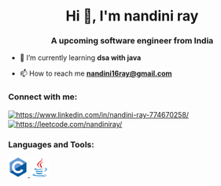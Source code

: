 <h1 align="center">Hi 👋, I'm nandini ray</h1>
<h3 align="center">A upcoming software engineer from India</h3>

- 🌱 I’m currently learning **dsa with java**

- 📫 How to reach me **nandini16ray@gmail.com**

<h3 align="left">Connect with me:</h3>
<p align="left">
<a href="https://www.linkedin.com/in/nandini-ray-774670258/" target="blank"><img align="center" src="https://raw.githubusercontent.com/rahuldkjain/github-profile-readme-generator/master/src/images/icons/Social/linked-in-alt.svg" alt="https://www.linkedin.com/in/nandini-ray-774670258/" height="30" width="40" /></a>
<a href="https://leetcode.com/NANDINIRAY/" target="blank"><img align="center" src="https://raw.githubusercontent.com/rahuldkjain/github-profile-readme-generator/master/src/images/icons/Social/leet-code.svg" alt="https://leetcode.com/nandiniray/" height="30" width="40" /></a>
</p>

<h3 align="left">Languages and Tools:</h3>
<p align="left"> <a href="https://www.cprogramming.com/" target="_blank" rel="noreferrer"> <img src="https://raw.githubusercontent.com/devicons/devicon/master/icons/c/c-original.svg" alt="c" width="40" height="40"/> </a> <a href="https://www.java.com" target="_blank" rel="noreferrer"> <img src="https://raw.githubusercontent.com/devicons/devicon/master/icons/java/java-original.svg" alt="java" width="40" height="40"/> </a> </p>



